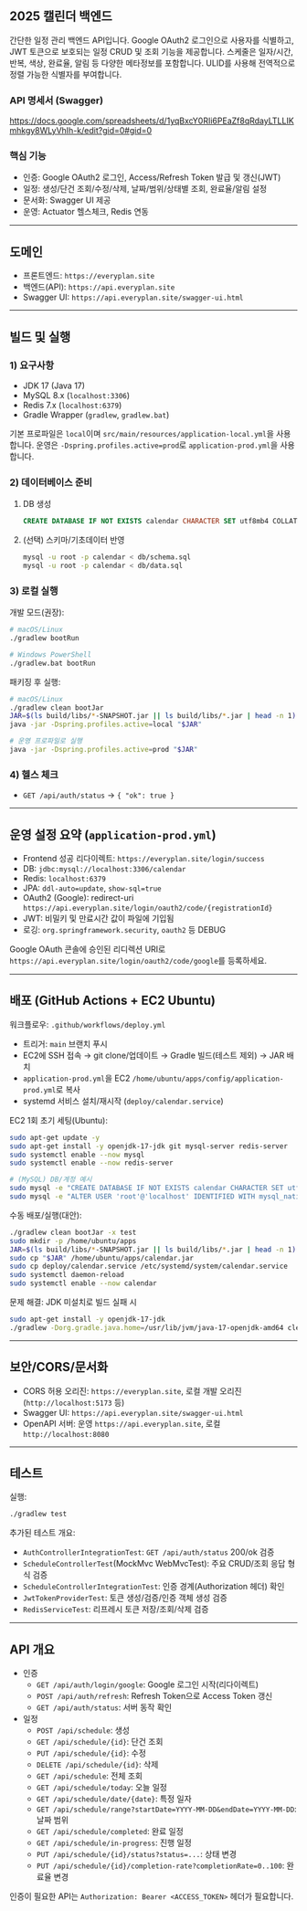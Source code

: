## 2025 캘린더 백엔드

간단한 일정 관리 백엔드 API입니다. Google OAuth2 로그인으로 사용자를 식별하고, JWT 토큰으로 보호되는 일정 CRUD 및 조회 기능을 제공합니다. 스케줄은 일자/시간, 반복, 색상, 완료율, 알림 등 다양한 메타정보를 포함합니다. ULID를 사용해 전역적으로 정렬 가능한 식별자를 부여합니다.

### API 명세서 (Swagger)
https://docs.google.com/spreadsheets/d/1yqBxcY0RIi6PEaZf8qRdayLTLLIKmhkgy8WLyVhIh-k/edit?gid=0#gid=0


### 핵심 기능
- 인증: Google OAuth2 로그인, Access/Refresh Token 발급 및 갱신(JWT)
- 일정: 생성/단건 조회/수정/삭제, 날짜/범위/상태별 조회, 완료율/알림 설정
- 문서화: Swagger UI 제공
- 운영: Actuator 헬스체크, Redis 연동

---

## 도메인
- 프론트엔드: `https://everyplan.site`
- 백엔드(API): `https://api.everyplan.site`
- Swagger UI: `https://api.everyplan.site/swagger-ui.html`

---

## 빌드 및 실행

### 1) 요구사항
- JDK 17 (Java 17)
- MySQL 8.x (`localhost:3306`)
- Redis 7.x (`localhost:6379`)
- Gradle Wrapper (`gradlew`, `gradlew.bat`)

기본 프로파일은 `local`이며 `src/main/resources/application-local.yml`을 사용합니다. 운영은 `-Dspring.profiles.active=prod`로 `application-prod.yml`을 사용합니다.

### 2) 데이터베이스 준비
1. DB 생성
   ```sql
   CREATE DATABASE IF NOT EXISTS calendar CHARACTER SET utf8mb4 COLLATE utf8mb4_0900_ai_ci;
   ```
2. (선택) 스키마/기초데이터 반영
   ```bash
   mysql -u root -p calendar < db/schema.sql
   mysql -u root -p calendar < db/data.sql
   ```

### 3) 로컬 실행
개발 모드(권장):
```bash
# macOS/Linux
./gradlew bootRun

# Windows PowerShell
./gradlew.bat bootRun
```

패키징 후 실행:
```bash
# macOS/Linux
./gradlew clean bootJar
JAR=$(ls build/libs/*-SNAPSHOT.jar || ls build/libs/*.jar | head -n 1)
java -jar -Dspring.profiles.active=local "$JAR"

# 운영 프로파일로 실행
java -jar -Dspring.profiles.active=prod "$JAR"
```

### 4) 헬스 체크
- `GET /api/auth/status` → `{ "ok": true }`

---

## 운영 설정 요약 (`application-prod.yml`)
- Frontend 성공 리다이렉트: `https://everyplan.site/login/success`
- DB: `jdbc:mysql://localhost:3306/calendar`
- Redis: `localhost:6379`
- JPA: `ddl-auto=update`, `show-sql=true`
- OAuth2 (Google): redirect-uri `https://api.everyplan.site/login/oauth2/code/{registrationId}`
- JWT: 비밀키 및 만료시간 값이 파일에 기입됨
- 로깅: `org.springframework.security`, `oauth2` 등 DEBUG

Google OAuth 콘솔에 승인된 리디렉션 URI로 `https://api.everyplan.site/login/oauth2/code/google`를 등록하세요.

---

## 배포 (GitHub Actions + EC2 Ubuntu)
워크플로우: `.github/workflows/deploy.yml`
- 트리거: `main` 브랜치 푸시
- EC2에 SSH 접속 → git clone/업데이트 → Gradle 빌드(테스트 제외) → JAR 배치
- `application-prod.yml`을 EC2 `/home/ubuntu/apps/config/application-prod.yml`로 복사
- systemd 서비스 설치/재시작 (`deploy/calendar.service`)

EC2 1회 초기 세팅(Ubuntu):
```bash
sudo apt-get update -y
sudo apt-get install -y openjdk-17-jdk git mysql-server redis-server
sudo systemctl enable --now mysql
sudo systemctl enable --now redis-server

# (MySQL) DB/계정 예시
sudo mysql -e "CREATE DATABASE IF NOT EXISTS calendar CHARACTER SET utf8mb4 COLLATE utf8mb4_0900_ai_ci;"
sudo mysql -e "ALTER USER 'root'@'localhost' IDENTIFIED WITH mysql_native_password BY 'mysql';" || true
```

수동 배포/실행(대안):
```bash
./gradlew clean bootJar -x test
sudo mkdir -p /home/ubuntu/apps
JAR=$(ls build/libs/*-SNAPSHOT.jar || ls build/libs/*.jar | head -n 1)
sudo cp "$JAR" /home/ubuntu/apps/calendar.jar
sudo cp deploy/calendar.service /etc/systemd/system/calendar.service
sudo systemctl daemon-reload
sudo systemctl enable --now calendar
```

문제 해결: JDK 미설치로 빌드 실패 시
```bash
sudo apt-get install -y openjdk-17-jdk
./gradlew -Dorg.gradle.java.home=/usr/lib/jvm/java-17-openjdk-amd64 clean bootJar -x test
```

---

## 보안/CORS/문서화
- CORS 허용 오리진: `https://everyplan.site`, 로컬 개발 오리진(`http://localhost:5173` 등)
- Swagger UI: `https://api.everyplan.site/swagger-ui.html`
- OpenAPI 서버: 운영 `https://api.everyplan.site`, 로컬 `http://localhost:8080`

---

## 테스트
실행:
```bash
./gradlew test
```

추가된 테스트 개요:
- `AuthControllerIntegrationTest`: `GET /api/auth/status` 200/ok 검증
- `ScheduleControllerTest`(MockMvc WebMvcTest): 주요 CRUD/조회 응답 형식 검증
- `ScheduleControllerIntegrationTest`: 인증 경계(Authorization 헤더) 확인
- `JwtTokenProviderTest`: 토큰 생성/검증/인증 객체 생성 검증
- `RedisServiceTest`: 리프레시 토큰 저장/조회/삭제 검증

---

## API 개요
- 인증
  - `GET /api/auth/login/google`: Google 로그인 시작(리다이렉트)
  - `POST /api/auth/refresh`: Refresh Token으로 Access Token 갱신
  - `GET /api/auth/status`: 서버 동작 확인
- 일정
  - `POST /api/schedule`: 생성
  - `GET /api/schedule/{id}`: 단건 조회
  - `PUT /api/schedule/{id}`: 수정
  - `DELETE /api/schedule/{id}`: 삭제
  - `GET /api/schedule`: 전체 조회
  - `GET /api/schedule/today`: 오늘 일정
  - `GET /api/schedule/date/{date}`: 특정 일자
  - `GET /api/schedule/range?startDate=YYYY-MM-DD&endDate=YYYY-MM-DD`: 날짜 범위
  - `GET /api/schedule/completed`: 완료 일정
  - `GET /api/schedule/in-progress`: 진행 일정
  - `PUT /api/schedule/{id}/status?status=...`: 상태 변경
  - `PUT /api/schedule/{id}/completion-rate?completionRate=0..100`: 완료율 변경

인증이 필요한 API는 `Authorization: Bearer <ACCESS_TOKEN>` 헤더가 필요합니다.
